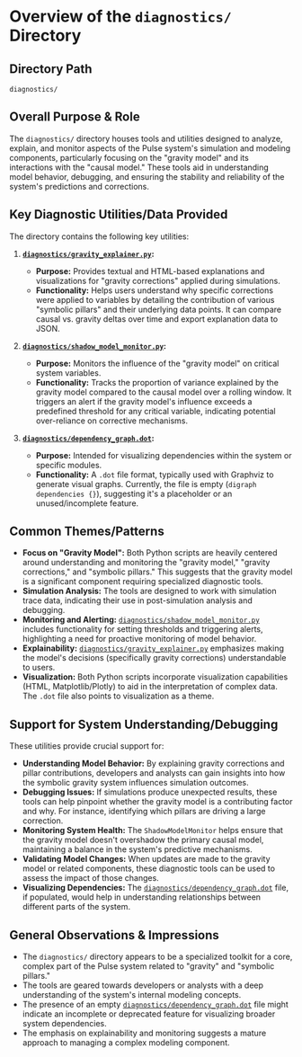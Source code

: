 # Overview of the `diagnostics/` Directory

## Directory Path
`diagnostics/`

## Overall Purpose & Role
The `diagnostics/` directory houses tools and utilities designed to analyze, explain, and monitor aspects of the Pulse system's simulation and modeling components, particularly focusing on the "gravity model" and its interactions with the "causal model." These tools aid in understanding model behavior, debugging, and ensuring the stability and reliability of the system's predictions and corrections.

## Key Diagnostic Utilities/Data Provided
The directory contains the following key utilities:

1.  **[`diagnostics/gravity_explainer.py`](diagnostics/gravity_explainer.py:1):**
    *   **Purpose:** Provides textual and HTML-based explanations and visualizations for "gravity corrections" applied during simulations.
    *   **Functionality:** Helps users understand why specific corrections were applied to variables by detailing the contribution of various "symbolic pillars" and their underlying data points. It can compare causal vs. gravity deltas over time and export explanation data to JSON.

2.  **[`diagnostics/shadow_model_monitor.py`](diagnostics/shadow_model_monitor.py:1):**
    *   **Purpose:** Monitors the influence of the "gravity model" on critical system variables.
    *   **Functionality:** Tracks the proportion of variance explained by the gravity model compared to the causal model over a rolling window. It triggers an alert if the gravity model's influence exceeds a predefined threshold for any critical variable, indicating potential over-reliance on corrective mechanisms.

3.  **[`diagnostics/dependency_graph.dot`](diagnostics/dependency_graph.dot:1):**
    *   **Purpose:** Intended for visualizing dependencies within the system or specific modules.
    *   **Functionality:** A `.dot` file format, typically used with Graphviz to generate visual graphs. Currently, the file is empty (`digraph dependencies {}`), suggesting it's a placeholder or an unused/incomplete feature.

## Common Themes/Patterns
*   **Focus on "Gravity Model":** Both Python scripts are heavily centered around understanding and monitoring the "gravity model," "gravity corrections," and "symbolic pillars." This suggests that the gravity model is a significant component requiring specialized diagnostic tools.
*   **Simulation Analysis:** The tools are designed to work with simulation trace data, indicating their use in post-simulation analysis and debugging.
*   **Monitoring and Alerting:** [`diagnostics/shadow_model_monitor.py`](diagnostics/shadow_model_monitor.py:1) includes functionality for setting thresholds and triggering alerts, highlighting a need for proactive monitoring of model behavior.
*   **Explainability:** [`diagnostics/gravity_explainer.py`](diagnostics/gravity_explainer.py:1) emphasizes making the model's decisions (specifically gravity corrections) understandable to users.
*   **Visualization:** Both Python scripts incorporate visualization capabilities (HTML, Matplotlib/Plotly) to aid in the interpretation of complex data. The `.dot` file also points to visualization as a theme.

## Support for System Understanding/Debugging
These utilities provide crucial support for:
*   **Understanding Model Behavior:** By explaining gravity corrections and pillar contributions, developers and analysts can gain insights into how the symbolic gravity system influences simulation outcomes.
*   **Debugging Issues:** If simulations produce unexpected results, these tools can help pinpoint whether the gravity model is a contributing factor and why. For instance, identifying which pillars are driving a large correction.
*   **Monitoring System Health:** The `ShadowModelMonitor` helps ensure that the gravity model doesn't overshadow the primary causal model, maintaining a balance in the system's predictive mechanisms.
*   **Validating Model Changes:** When updates are made to the gravity model or related components, these diagnostic tools can be used to assess the impact of those changes.
*   **Visualizing Dependencies:** The [`diagnostics/dependency_graph.dot`](diagnostics/dependency_graph.dot:1) file, if populated, would help in understanding relationships between different parts of the system.

## General Observations & Impressions
*   The `diagnostics/` directory appears to be a specialized toolkit for a core, complex part of the Pulse system related to "gravity" and "symbolic pillars."
*   The tools are geared towards developers or analysts with a deep understanding of the system's internal modeling concepts.
*   The presence of an empty [`diagnostics/dependency_graph.dot`](diagnostics/dependency_graph.dot:1) file might indicate an incomplete or deprecated feature for visualizing broader system dependencies.
*   The emphasis on explainability and monitoring suggests a mature approach to managing a complex modeling component.